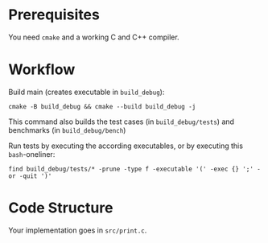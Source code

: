# Prerequisites

You need `cmake` and a working C and C++ compiler.

# Workflow

Build main (creates executable in `build_debug`):
```
cmake -B build_debug && cmake --build build_debug -j
```

This command also builds the test cases (in `build_debug/tests`) and benchmarks (in `build_debug/bench`)

Run tests by executing the according executables,
or by executing this `bash`-oneliner:
```
find build_debug/tests/* -prune -type f -executable '(' -exec {} ';' -or -quit ')'
```

# Code Structure

Your implementation goes in `src/print.c`.
